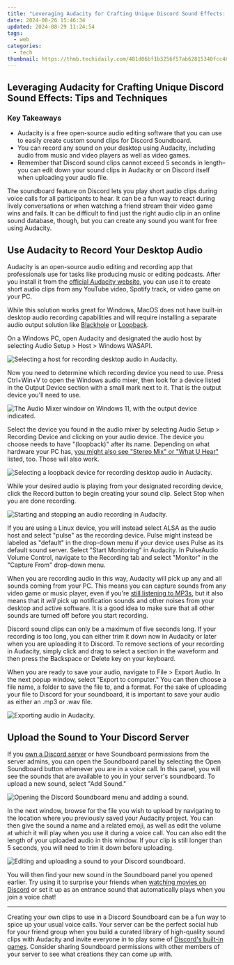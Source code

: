 ```yaml
---
title: "Leveraging Audacity for Crafting Unique Discord Sound Effects: Tips and Techniques"
date: 2024-08-26 15:46:34
updated: 2024-08-29 11:24:54
tags:
  - web
categories:
  - tech
thumbnail: https://thmb.techidaily.com/481d06bf1b3256f57ab62815340fcc460dfe18ec5f4531d4ca28b88dc8e90d86.jpg
---
```


## Leveraging Audacity for Crafting Unique Discord Sound Effects: Tips and Techniques

### Key Takeaways

* Audacity is a free open-source audio editing software that you can use to easily create custom sound clips for Discord Soundboard.
* You can record any sound on your desktop using Audacity, including audio from music and video players as well as video games.
* Remember that Discord sound clips cannot exceed 5 seconds in length–you can edit down your sound clips in Audacity or on Discord itself when uploading your audio file.

 The soundboard feature on Discord lets you play short audio clips during voice calls for all participants to hear. It can be a fun way to react during lively conversations or when watching a friend stream their video game wins and fails. It can be difficult to find just the right audio clip in an online sound database, though, but you can create any sound you want for free using Audacity.

##  Use Audacity to Record Your Desktop Audio

 Audacity is an open-source audio editing and recording app that professionals use for tasks like producing music or editing podcasts. After you install it from the [official Audacity website](https://www.audacityteam.org/), you can use it to create short audio clips from any YouTube video, Spotify track, or video game on your PC.

 While this solution works great for Windows, MacOS does not have built-in desktop audio recording capabilities and will require installing a separate audio output solution like [Blackhole](https://existential.audio/blackhole/) or [Loopback](https://rogueamoeba.com/loopback/). 

 On a Windows PC, open Audacity and designated the audio host by selecting Audio Setup > Host > Windows WASAPI.

![Selecting a host for recording desktop audio in Audacity.](https://static1.howtogeekimages.com/wordpress/wp-content/uploads/2024/07/selecting-a-host-for-recording-desktop-audio-in-audacity.png) 

 Now you need to determine which recording device you need to use. Press Ctrl+Win+V to open the Windows audio mixer, then look for a device listed in the Output Device section with a small mark next to it. That is the output device you'll need to use. 

![The Audio Mixer window on Windows 11, with the output device indicated.](https://static1.howtogeekimages.com/wordpress/wp-content/uploads/2024/07/audioscreenshot.png) 

 Select the device you found in the audio mixer by selecting Audio Setup > Recording Device and clicking on your audio device. The device you choose needs to have "(loopback)" after its name. Depending on what hardware your PC has, [you might also see "Stereo Mix" or "What U Hear"](https://android-location-track.techidaily.com/in-2024-top-6-appsservices-to-trace-any-samsung-galaxy-a24-location-by-mobile-number-drfone-by-drfone-virtual-android/) listed, too. Those will also work. 

![Selecting a loopback device for recording desktop audio in Audacity.](https://static1.howtogeekimages.com/wordpress/wp-content/uploads/2024/07/selecting-a-loopback-device-for-recording-desktop-audio-in-audacity.png) 

 While your desired audio is playing from your designated recording device, click the Record button to begin creating your sound clip. Select Stop when you are done recording.

![Starting and stopping an audio recording in Audacity.](https://static1.howtogeekimages.com/wordpress/wp-content/uploads/2024/07/starting-and-stopping-an-audio-recording-in-audacity.png) 

 If you are using a Linux device, you will instead select ALSA as the audio host and select "pulse" as the recording device. Pulse might instead be labeled as "default" in the drop-down menu if your device uses Pulse as its default sound server. Select "Start Monitoring" in Audacity. In PulseAudio Volume Control, navigate to the Recording tab and select "Monitor" in the "Capture From" drop-down menu.

 When you are recording audio in this way, Audacity will pick up any and all sounds coming from your PC. This means you can capture sounds from any video game or music player, even if you're [still listening to MP3s](https://extra-hints.techidaily.com/free-fires-sound-alteration-tactics/), but it also means that it _will_ pick up notification sounds and other noises from your desktop and active software. It is a good idea to make sure that all other sounds are turned off before you start recording.

 Discord sound clips can only be a maximum of five seconds long. If your recording is too long, you can either trim it down now in Audacity or later when you are uploading it to Discord. To remove sections of your recording in Audacity, simply click and drag to select a section in the waveform and then press the Backspace or Delete key on your keyboard.

 When you are ready to save your audio, navigate to File > Export Audio. In the next popup window, select "Export to computer." You can then choose a file name, a folder to save the file to, and a format. For the sake of uploading your file to Discord for your soundboard, it is important to save your audio as either an .mp3 or .wav file.

![Exporting audio in Audacity.](https://static1.howtogeekimages.com/wordpress/wp-content/uploads/2024/07/exporting-audio-in-audacity.png) 

##  Upload the Sound to Your Discord Server

 If you [own a Discord server](https://facebook-clips.techidaily.com/updated-seamless-music-addition-for-social-media-iphoneandroid/) or have Soundboard permissions from the server admins, you can open the Soundboard panel by selecting the Open Soundboard button whenever you are in a voice call. In this panel, you will see the sounds that are available to you in your server's soundboard. To upload a new sound, select "Add Sound."

![Opening the Discord Soundboard menu and adding a sound.](https://static1.howtogeekimages.com/wordpress/wp-content/uploads/2024/07/opening-the-discord-soundboard-menu-and-adding-a-sound.png) 

 In the next window, browse for the file you wish to upload by navigating to the location where you previously saved your Audacity project. You can then give the sound a name and a related emoji, as well as edit the volume at which it will play when you use it during a voice call. You can also edit the length of your uploaded audio in this window. If your clip is still longer than 5 seconds, you will need to trim it down before uploading.

![Editing and uploading a sound to your Discord soundboard.](https://static1.howtogeekimages.com/wordpress/wp-content/uploads/2024/07/editing-and-uploading-a-sound-to-your-discord-soundboard.png) 

 You will then find your new sound in the Soundboard panel you opened earlier. Try using it to surprise your friends when [watching movies on Discord](https://visual-screen-recording.techidaily.com/new-2024-approved-best-online-audio-solutions-2023-guide/) or set it up as an entrance sound that automatically plays when you join a voice chat!

---

 Creating your own clips to use in a Discord Soundboard can be a fun way to spice up your usual voice calls. Your server can be the perfect social hub for your friend group when you build a curated library of high-quality sound clips with Audacity and invite everyone in to play some of [Discord's built-in games](https://win-forum.techidaily.com/navigating-the-world-of-online-interactions-with-facebook-twitter-instagram-youtube/). Consider sharing Soundboard permissions with other members of your server to see what creations they can come up with.

###

<ins class="adsbygoogle"
     style="display:block"
     data-ad-format="autorelaxed"
     data-ad-client="ca-pub-7571918770474297"
     data-ad-slot="1223367746"></ins>



<ins class="adsbygoogle"
     style="display:block"
     data-ad-client="ca-pub-7571918770474297"
     data-ad-slot="8358498916"
     data-ad-format="auto"
     data-full-width-responsive="true"></ins>
